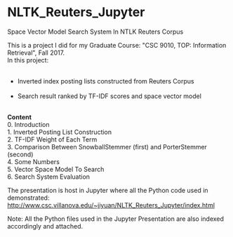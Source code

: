 # NLTK_Reuters_Jupyter
Space Vector Model Search System In NTLK Reuters Corpus

This is a project I did for my Graduate Course: "CSC 9010, TOP: Information Retrieval", Fall 2017.
<br>In this project:
<ul><br><li> Inverted index posting lists constructed from Reuters Corpus</li>
<br><li> Search result ranked by TF-IDF scores and space vector model</li>
</ul>
<br> <b>Content</b>
<br>0. Introduction
<br>1. Inverted Posting List Construction
<br>2. TF-IDF Weight of Each Term
<br>3. Comparison Between SnowballStemmer (first) and PorterStemmer (second)
<br>4. Some Numbers
<br>5. Vector Space Model To Search
<br>6. Search System Evaluation

The presentation is host in Jupyter where all the Python code used in demonstrated:
http://www.csc.villanova.edu/~jiyuan/NLTK_Reuters_Jupyter/index.html

Note:
All the Python files used in the Jupyter Presentation are also indexed accordingly and attached.

